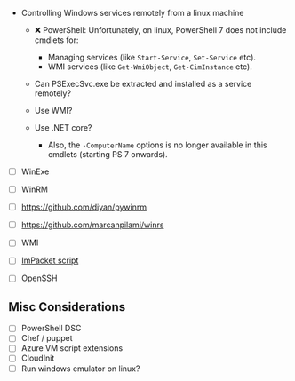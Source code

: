 - Controlling Windows services remotely from a linux machine
  - ❌ PowerShell: Unfortunately, on linux, PowerShell 7 does not include cmdlets for:
    - Managing services (like `Start-Service`, `Set-Service` etc).
    - WMI services (like `Get-WmiObject`, `Get-CimInstance` etc).
  - Can PSExecSvc.exe be extracted and installed as a service remotely?
  - Use WMI?
  - Use .NET core?

    - Also, the `-ComputerName` options is no longer available in this cmdlets (starting PS 7 onwards).



- [ ] WinExe
- [ ] WinRM
- [ ] https://github.com/diyan/pywinrm
- [ ] https://github.com/marcanpilami/winrs
- [ ] WMI
- [ ] [ImPacket script](https://github.com/SecureAuthCorp/impacket)
- [ ] OpenSSH


## Misc Considerations

- [ ] PowerShell DSC
- [ ] Chef / puppet
- [ ] Azure VM script extensions
- [ ] CloudInit
- [ ] Run windows emulator on linux?
